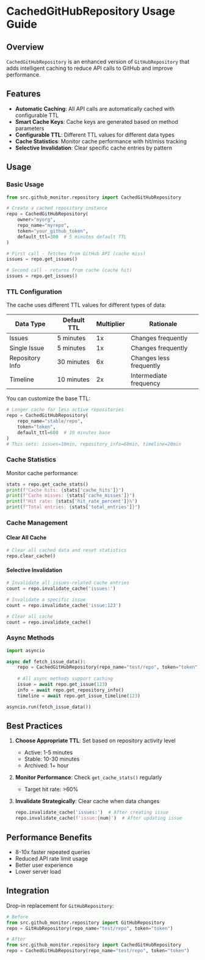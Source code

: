 # CachedGitHubRepository Usage Guide

## Overview

`CachedGitHubRepository` is an enhanced version of `GitHubRepository` that adds intelligent caching to reduce API calls to GitHub and improve performance.

## Features

- **Automatic Caching**: All API calls are automatically cached with configurable TTL
- **Smart Cache Keys**: Cache keys are generated based on method parameters
- **Configurable TTL**: Different TTL values for different data types
- **Cache Statistics**: Monitor cache performance with hit/miss tracking
- **Selective Invalidation**: Clear specific cache entries by pattern

## Usage

### Basic Usage

```python
from src.github_monitor.repository import CachedGitHubRepository

# Create a cached repository instance
repo = CachedGitHubRepository(
    owner="myorg",
    repo_name="myrepo",
    token="your_github_token",
    default_ttl=300  # 5 minutes default TTL
)

# First call - fetches from GitHub API (cache miss)
issues = repo.get_issues()

# Second call - returns from cache (cache hit)
issues = repo.get_issues()
```

### TTL Configuration

The cache uses different TTL values for different types of data:

| Data Type | Default TTL | Multiplier | Rationale |
|-----------|-------------|------------|-----------|
| Issues | 5 minutes | 1x | Changes frequently |
| Single Issue | 5 minutes | 1x | Changes frequently |
| Repository Info | 30 minutes | 6x | Changes less frequently |
| Timeline | 10 minutes | 2x | Intermediate frequency |

You can customize the base TTL:

```python
# Longer cache for less active repositories
repo = CachedGitHubRepository(
    repo_name="stable/repo",
    token="token",
    default_ttl=600  # 10 minutes base
)
# This sets: issues=10min, repository_info=60min, timeline=20min
```

### Cache Statistics

Monitor cache performance:

```python
stats = repo.get_cache_stats()
print(f"Cache hits: {stats['cache_hits']}")
print(f"Cache misses: {stats['cache_misses']}")
print(f"Hit rate: {stats['hit_rate_percent']}%")
print(f"Total entries: {stats['total_entries']}")
```

### Cache Management

#### Clear All Cache

```python
# Clear all cached data and reset statistics
repo.clear_cache()
```

#### Selective Invalidation

```python
# Invalidate all issues-related cache entries
count = repo.invalidate_cache('issues:')

# Invalidate a specific issue
count = repo.invalidate_cache('issue:123')

# Clear all cache
count = repo.invalidate_cache()
```

### Async Methods

```python
import asyncio

async def fetch_issue_data():
    repo = CachedGitHubRepository(repo_name="test/repo", token="token")
    
    # All async methods support caching
    issue = await repo.get_issue(123)
    info = await repo.get_repository_info()
    timeline = await repo.get_issue_timeline(123)

asyncio.run(fetch_issue_data())
```

## Best Practices

1. **Choose Appropriate TTL**: Set based on repository activity level
   - Active: 1-5 minutes
   - Stable: 10-30 minutes
   - Archived: 1+ hour

2. **Monitor Performance**: Check `get_cache_stats()` regularly
   - Target hit rate: >60%

3. **Invalidate Strategically**: Clear cache when data changes
   ```python
   repo.invalidate_cache('issues:')  # After creating issue
   repo.invalidate_cache(f'issue:{num}')  # After updating issue
   ```

## Performance Benefits

- 8-10x faster repeated queries
- Reduced API rate limit usage
- Better user experience
- Lower server load

## Integration

Drop-in replacement for `GitHubRepository`:

```python
# Before
from src.github_monitor.repository import GitHubRepository
repo = GitHubRepository(repo_name="test/repo", token="token")

# After
from src.github_monitor.repository import CachedGitHubRepository
repo = CachedGitHubRepository(repo_name="test/repo", token="token")
```

